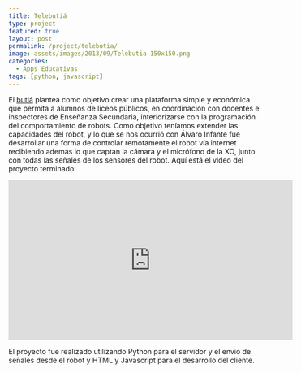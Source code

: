 ```yaml
---
title: Telebutiá
type: project
featured: true
layout: post
permalink: /project/telebutia/
image: assets/images/2013/09/Telebutia-150x150.png
categories:
  - Apps Educativas
tags: [python, javascript]
---
```

El [butiá](http://www.fing.edu.uy/inco/proyectos/butia/proyecto) plantea como objetivo crear una plataforma simple y económica que permita a alumnos de liceos públicos, en coordinación con docentes e inspectores de Enseñanza Secundaria, interiorizarse con la programación del comportamiento de robots. Como objetivo teníamos extender las capacidades del robot, y lo que se nos ocurrió con Álvaro Infante fue desarrollar una forma de controlar remotamente el robot vía internet recibiendo además lo que captan la cámara y el micrófono de la XO, junto con todas las señales de los sensores del robot. Aquí está el video del proyecto terminado:

<iframe width="560" height="315" src="https://www.youtube.com/embed/A81s9oVukj8" frameborder="0" allow="accelerometer; autoplay; encrypted-media; gyroscope; picture-in-picture" allowfullscreen></iframe>

El proyecto fue realizado utilizando Python para el servidor y el envío de señales desde el robot y HTML y Javascript para el desarrollo del cliente.